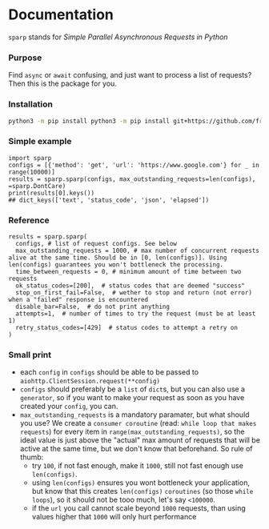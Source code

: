 # Documentation
`sparp` stands for *Simple Parallel Asynchronous Requests in Python*
### Purpose
Find `async` or `await` confusing, and just want to process a list of requests? Then this 
is the package for you. 
### Installation
```bash
python3 -m pip install python3 -m pip install git+https://github.com/fredo838/sparp.git
```

### Simple example
```python3
import sparp
configs = [{'method': 'get', 'url': 'https://www.google.com'} for _ in range(10000)]
results = sparp.sparp(configs, max_outstanding_requests=len(configs), =sparp.DontCare)
print(results[0].keys())
## dict_keys(['text', 'status_code', 'json', 'elapsed'])
```

### Reference
```python3
results = sparp.sparp(
  configs, # list of request configs. See below
  max_outstanding_requests = 1000, # max number of concurrent requests alive at the same time. Should be in [0, len(configs)]. Using len(configs) guarantees you won't bottleneck the processing.
  time_between_requests = 0, # minimum amount of time between two requests
  ok_status_codes=[200],  # status codes that are deemed "success"
  stop_on_first_fail=False,  # wether to stop and return (not error) when a "failed" response is encountered
  disable_bar=False,  # do not print anything
  attempts=1,  # number of times to try the request (must be at least 1)
  retry_status_codes=[429]  # status codes to attempt a retry on
)
```
### Small print
- each `config` in `configs` should be able to be passed to `aiohttp.ClientSession.request(**config)`
- `configs` should preferably be a `list` of `dict`s, but you can also use a `generator`, so if you want to make your request
as soon as you have created your `config`, you can.
- `max_outstanding_requests` is a mandatory paramater, but what should you use? We create a `consumer coroutine` (read: `while loop that makes requests`) for every item in `range(max_outstanding_requests)`, so the ideal value is just above the "actual" max amount of requests that will be active at the same time, but we don't know that beforehand. So rule of thumb:
  - try `100`, if not fast enough, make it `1000`, still not fast enough use `len(configs)`. 
  - using `len(configs)` ensures you wont bottleneck your application, but know that this creates `len(configs)` `coroutines` (so those `while loops`), so it should not be tooo much, let's say `<100000`.
  - if the `url` you call cannot scale beyond `1000` requests, than using values higher that `1000` will only hurt performance
